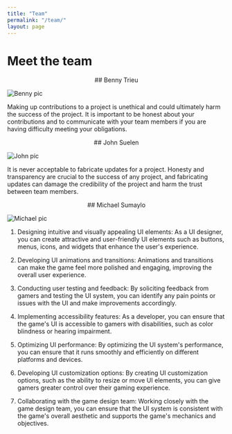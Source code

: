 ```yaml
---
title: "Team"
permalink: "/team/"
layout: page
---
```


# Meet the team

<p style="text-align: center;">## Benny Trieu</P>

![Benny pic](https://avatars.githubusercontent.com/u/76574420?v=4)

Making up contributions to a project is unethical and could ultimately harm the success of the project. It is important to be honest about your contributions and to communicate with your team members if you are having difficulty meeting your obligations.

<p style="text-align: center;">## John Suelen</P>

![John pic](https://cdn.discordapp.com/attachments/439263167013584898/1080380362338881626/asd.jpg)

It is never acceptable to fabricate updates for a project. Honesty and transparency are crucial to the success of any project, and fabricating updates can damage the credibility of the project and harm the trust between team members.

<p style="text-align: center;">## Michael Sumaylo</P>

![Michael pic](https://avatars.githubusercontent.com/u/97885062?v=4)

1. Designing intuitive and visually appealing UI elements: As a UI designer, you can create attractive and user-friendly UI elements such as buttons, menus, icons, and widgets that enhance the user's experience.

2. Developing UI animations and transitions: Animations and transitions can make the game feel more polished and engaging, improving the overall user experience.

3. Conducting user testing and feedback: By soliciting feedback from gamers and testing the UI system, you can identify any pain points or issues with the UI and make improvements accordingly.

4. Implementing accessibility features: As a developer, you can ensure that the game's UI is accessible to gamers with disabilities, such as color blindness or hearing impairment.

5. Optimizing UI performance: By optimizing the UI system's performance, you can ensure that it runs smoothly and efficiently on different platforms and devices.

6. Developing UI customization options: By creating UI customization options, such as the ability to resize or move UI elements, you can give gamers greater control over their gaming experience.

7. Collaborating with the game design team: Working closely with the game design team, you can ensure that the UI system is consistent with the game's overall aesthetic and supports the game's mechanics and objectives.